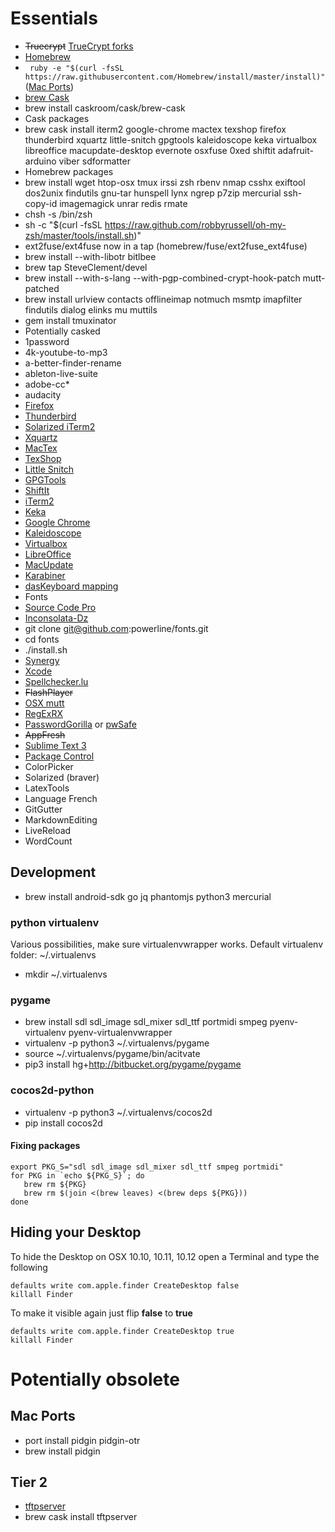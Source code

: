 # Essentials

* ~~Truecrypt~~ [TrueCrypt forks](https://pure-privacy.org/projects/)
* [Homebrew](http://brew.sh/)
 * ``` ruby -e "$(curl -fsSL https://raw.githubusercontent.com/Homebrew/install/master/install)"``` ([Mac Ports](https://www.macports.org/))
 * [brew Cask](https://github.com/caskroom/homebrew-cask)
  * brew install caskroom/cask/brew-cask
 * Cask packages
  * brew cask install iterm2 google-chrome mactex texshop firefox thunderbird xquartz little-snitch gpgtools kaleidoscope keka virtualbox libreoffice macupdate-desktop evernote osxfuse 0xed shiftit adafruit-arduino viber sdformatter
 * Homebrew packages
  * brew install wget htop-osx tmux irssi zsh rbenv nmap csshx exiftool dos2unix findutils gnu-tar hunspell lynx ngrep p7zip mercurial ssh-copy-id imagemagick unrar redis rmate
  * chsh -s /bin/zsh
  * sh -c "$(curl -fsSL https://raw.github.com/robbyrussell/oh-my-zsh/master/tools/install.sh)"
  * ext2fuse/ext4fuse now in a tap (homebrew/fuse/ext2fuse_ext4fuse)
  * brew install --with-libotr bitlbee
  * brew tap SteveClement/devel
  * brew install --with-s-lang --with-pgp-combined-crypt-hook-patch mutt-patched
  * brew install urlview contacts offlineimap notmuch msmtp imapfilter findutils dialog elinks mu muttils
 * gem install tmuxinator
 * Potentially casked
  * 1password
  * 4k-youtube-to-mp3
  * a-better-finder-rename
  * ableton-live-suite
  * adobe-cc*
  * audacity
  * [Firefox](https://getfirefox.com)
  * [Thunderbird](https://getthunderbird.com)
  * [Solarized iTerm2](http://ethanschoonover.com/solarized)
  * [Xquartz](http://xquartz.macosforge.org/)
  * [MacTex](https://tug.org/mactex/)
  * [TexShop](http://pages.uoregon.edu/koch/texshop/installing.html)
  * [Little Snitch](https://www.obdev.at/products/littlesnitch/index.html)
  * [GPGTools](https://gpgtools.org)
  * [ShiftIt](https://github.com/fikovnik/ShiftIt/releases)
  * [iTerm2](https://www.iterm2.com/)
  * [Keka](http://www.kekaosx.com/en/)
  * [Google Chrome](https://www.google.com/chrome/)
  * [Kaleidoscope](http://www.kaleidoscopeapp.com/)
  * [Virtualbox](https://virtualbox.org)
  * [LibreOffice](https://www.libreoffice.org/download)
  * [MacUpdate](http://www.macupdate.com/desktop)
  * [Karabiner](https://pqrs.org/osx/karabiner/)
   * [dasKeyboard mapping](https://github.com/pauloconnor/das_keyboard)
 * Fonts
  * [Source Code Pro](https://github.com/adobe-fonts/source-code-pro/releases/tag/1.017R)
  * [Inconsolata-Dz](https://github.com/powerline/fonts/tree/master/InconsolataDz)
  * git clone git@github.com:powerline/fonts.git
  * cd fonts
  * ./install.sh
 * [Synergy](http://synergy-project.org/)
 * [Xcode](https://itunes.apple.com/en/app/xcode/id497799835?mt=12)
 * [Spellchecker.lu](https://spellchecker.lu)
 * ~~FlashPlayer~~
 * [OSX mutt](mutt.md)
 * [RegExRX](https://itunes.apple.com/us/app/regexrx/id498370702?mt=12)
 * [PasswordGorilla](https://github.com/zdia/gorilla/wiki) or [pwSafe](http://pwsafe.info/mac/)
 * ~~AppFresh~~
 * [Sublime Text 3](https://www.sublimetext.com/3)
  * [Package Control](https://packagecontrol.io/installation#st3)
  * ColorPicker
  * Solarized (braver)
  * LatexTools
  * Language French
  * GitGutter
  * MarkdownEditing
  * LiveReload
  * WordCount

## Development

 * brew install android-sdk go jq phantomjs python3 mercurial 

### python virtualenv

Various possibilities, make sure virtualenvwrapper works.
Default virtualenv folder: ~/.virtualenvs

 * mkdir ~/.virtualenvs

### pygame

 * brew install sdl sdl_image sdl_mixer sdl_ttf portmidi smpeg pyenv-virtualenv pyenv-virtualenvwrapper
 * virtualenv -p python3 ~/.virtualenvs/pygame
 * source ~/.virtualenvs/pygame/bin/acitvate
 * pip3 install hg+http://bitbucket.org/pygame/pygame
 
### cocos2d-python
 * virtualenv -p python3 ~/.virtualenvs/cocos2d
 * pip install cocos2d

#### Fixing packages

```
export PKG_S="sdl sdl_image sdl_mixer sdl_ttf smpeg portmidi"
for PKG in `echo ${PKG_S}`; do
   brew rm ${PKG}
   brew rm $(join <(brew leaves) <(brew deps ${PKG}))
done 
```

## Hiding your Desktop

To hide the Desktop on OSX 10.10, 10.11, 10.12 open a Terminal and type the following

```
defaults write com.apple.finder CreateDesktop false
killall Finder
```

To make it visible again just flip **false** to **true**

```
defaults write com.apple.finder CreateDesktop true
killall Finder
```

# Potentially obsolete
## Mac Ports

 * port install pidgin pidgin-otr
  * brew install pidgin

## Tier 2
 * [tftpserver](http://ww2.unime.it/flr/tftpserver)
  * brew cask install tftpserver
